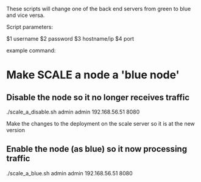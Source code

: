 
These scripts will change one of the back end servers from green to blue and vice versa.

Script parameters:

$1 username
$2 password
$3 hostname/ip
$4 port

example command:

# Make SCALE a node a 'blue node'

## Disable the node so it no longer receives traffic

./scale_a_disable.sh admin admin 192.168.56.51 8080

Make the changes to the deployment on the scale server so it is at the new version

## Enable the node (as blue) so it now processing traffic

./scale_a_blue.sh admin admin 192.168.56.51 8080
